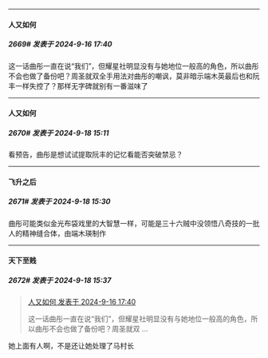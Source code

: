 ﻿
*****

####  人又如何  
##### 2669#       发表于 2024-9-16 17:40

这一话曲彤一直在说“我们”，但耀星社明显没有与她地位一般高的角色，所以曲彤不会也做了备份吧？周圣就双全手用法对曲彤的嘲讽，莫非暗示端木英最后也和阮丰一样失控了？那样无字碑就别有一番滋味了


*****

####  人又如何  
##### 2670#       发表于 2024-9-18 15:11

看预告，曲彤是想试试提取阮丰的记忆看能否突破禁忌？


*****

####  飞升之后  
##### 2671#       发表于 2024-9-18 15:30

曲彤可能类似金光布袋戏里的大智慧一样，可能是三十六贼中没领悟八奇技的一批人的精神缝合体，由端木瑛制作


*****

####  天下至贱  
##### 2672#       发表于 2024-9-18 15:37

<blockquote><a href="httphttps://bbs.saraba1st.com/2b/forum.php?mod=redirect&amp;goto=findpost&amp;pid=66220969&amp;ptid=1539923" target="_blank">人又如何 发表于 2024-9-16 17:40</a>

这一话曲彤一直在说“我们”，但耀星社明显没有与她地位一般高的角色，所以曲彤不会也做了备份吧？周圣就双 ...</blockquote>
她上面有人啊，不是还让她处理了马村长

